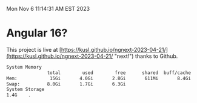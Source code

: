 Mon Nov  6 11:14:31 AM EST 2023

# Angular 16?


This project is live at [https://kusl.github.io/ngnext-2023-04-21/](https://kusl.github.io/ngnext-2023-04-21/ "next!") thanks to Github.

```bash
System Memory
               total        used        free      shared  buff/cache   available
Mem:            15Gi       4.0Gi       2.8Gi       611Mi       8.4Gi        10Gi
Swap:          8.0Gi       1.7Gi       6.3Gi
System Storage
1.4G	.
```
